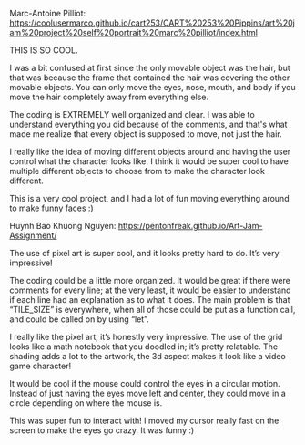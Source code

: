 Marc-Antoine Pilliot:
https://coolusermarco.github.io/cart253/CART%20253%20Pippins/art%20jam%20project%20self%20portrait%20marc%20pilliot/index.html 

THIS IS SO COOL.

I was a bit confused at first since the only movable object was the hair, but that was because the frame that contained the hair was covering the other movable objects. You can only move the eyes, nose, mouth, and body if you move the hair completely away from everything else.

The coding is EXTREMELY well organized and clear. I was able to understand everything you did because of the comments, and that's what made me realize that every object is supposed to move, not just the hair.

I really like the idea of moving different objects around and having the user control what the character looks like. I think it would be super cool to have multiple different objects to choose from to make the character look different.

This is a very cool project, and I had a lot of fun moving everything around to make funny faces :)


Huynh Bao Khuong Nguyen:
https://pentonfreak.github.io/Art-Jam-Assignment/ 

The use of pixel art is super cool, and it looks pretty hard to do. It’s very impressive!

The coding could be a little more organized. It would be great if there were comments for every line; at the very least, it would be easier to understand if each line had an explanation as to what it does. The main problem is that “TILE_SIZE” is everywhere, when all of those could be put as a function call, and could be called on by using “let”.

I really like the pixel art, it’s honestly very impressive. The use of the grid looks like a math notebook that you doodled in; it’s pretty relatable. The shading adds a lot to the artwork, the 3d aspect makes it look like a video game character!

It would be cool if the mouse could control the eyes in a circular motion. Instead of just having the eyes move left and center, they could move in a circle depending on where the mouse is.

This was super fun to interact with! I moved my cursor really fast on the screen to make the eyes go crazy. It was funny :)


